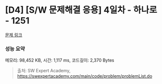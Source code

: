 # [D4] [S/W 문제해결 응용] 4일차 - 하나로 - 1251 

[문제 링크](https://swexpertacademy.com/main/code/problem/problemDetail.do?contestProbId=AV15StKqAQkCFAYD) 

### 성능 요약

메모리: 98,452 KB, 시간: 1,117 ms, 코드길이: 2,370 Bytes



> 출처: SW Expert Academy, https://swexpertacademy.com/main/code/problem/problemList.do